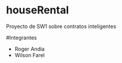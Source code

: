 # houseRental
Proyecto de SW1 sobre contratos inteligentes

#Integrantes

- Roger Andia
- Wilson Farel
